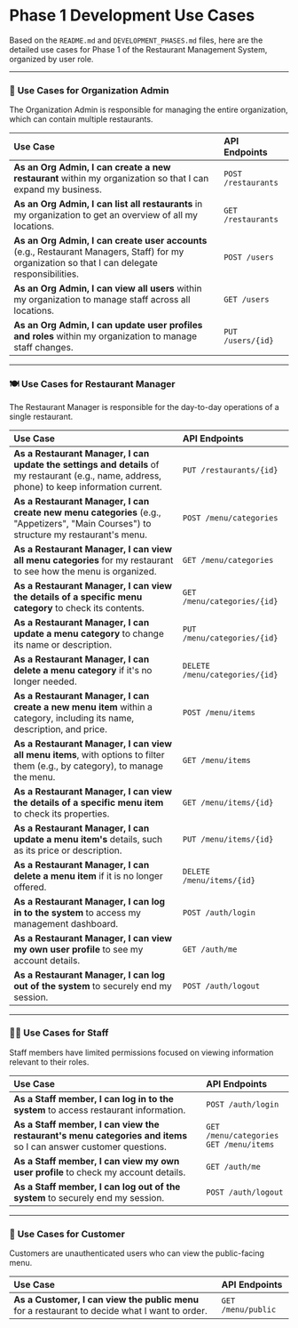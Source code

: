 # Phase 1 Development Use Cases

Based on the `README.md` and `DEVELOPMENT_PHASES.md` files, here are the detailed use cases for Phase 1 of the Restaurant Management System, organized by user role.

---

### 🏢 **Use Cases for Organization Admin**

The Organization Admin is responsible for managing the entire organization, which can contain multiple restaurants.

| Use Case | API Endpoints |
| :--- | :--- |
| **As an Org Admin, I can create a new restaurant** within my organization so that I can expand my business. | `POST /restaurants` |
| **As an Org Admin, I can list all restaurants** in my organization to get an overview of all my locations. | `GET /restaurants` |
| **As an Org Admin, I can create user accounts** (e.g., Restaurant Managers, Staff) for my organization so that I can delegate responsibilities. | `POST /users` |
| **As an Org Admin, I can view all users** within my organization to manage staff across all locations. | `GET /users` |
| **As an Org Admin, I can update user profiles and roles** within my organization to manage staff changes. | `PUT /users/{id}` |

---

### 🍽️ **Use Cases for Restaurant Manager**

The Restaurant Manager is responsible for the day-to-day operations of a single restaurant.

| Use Case | API Endpoints |
| :--- | :--- |
| **As a Restaurant Manager, I can update the settings and details** of my restaurant (e.g., name, address, phone) to keep information current. | `PUT /restaurants/{id}` |
| **As a Restaurant Manager, I can create new menu categories** (e.g., "Appetizers", "Main Courses") to structure my restaurant's menu. | `POST /menu/categories` |
| **As a Restaurant Manager, I can view all menu categories** for my restaurant to see how the menu is organized. | `GET /menu/categories` |
| **As a Restaurant Manager, I can view the details of a specific menu category** to check its contents. | `GET /menu/categories/{id}` |
| **As a Restaurant Manager, I can update a menu category** to change its name or description. | `PUT /menu/categories/{id}` |
| **As a Restaurant Manager, I can delete a menu category** if it's no longer needed. | `DELETE /menu/categories/{id}` |
| **As a Restaurant Manager, I can create a new menu item** within a category, including its name, description, and price. | `POST /menu/items` |
| **As a Restaurant Manager, I can view all menu items**, with options to filter them (e.g., by category), to manage the menu. | `GET /menu/items` |
| **As a Restaurant Manager, I can view the details of a specific menu item** to check its properties. | `GET /menu/items/{id}` |
| **As a Restaurant Manager, I can update a menu item's** details, such as its price or description. | `PUT /menu/items/{id}` |
| **As a Restaurant Manager, I can delete a menu item** if it is no longer offered. | `DELETE /menu/items/{id}` |
| **As a Restaurant Manager, I can log in to the system** to access my management dashboard. | `POST /auth/login` |
| **As a Restaurant Manager, I can view my own user profile** to see my account details. | `GET /auth/me` |
| **As a Restaurant Manager, I can log out of the system** to securely end my session. | `POST /auth/logout` |

---

### 🧑‍🍳 **Use Cases for Staff**

Staff members have limited permissions focused on viewing information relevant to their roles.

| Use Case | API Endpoints |
| :--- | :--- |
| **As a Staff member, I can log in to the system** to access restaurant information. | `POST /auth/login` |
| **As a Staff member, I can view the restaurant's menu categories and items** so I can answer customer questions. | `GET /menu/categories`<br>`GET /menu/items` |
| **As a Staff member, I can view my own user profile** to check my account details. | `GET /auth/me` |
| **As a Staff member, I can log out of the system** to securely end my session. | `POST /auth/logout` |

---

### 👤 **Use Cases for Customer**

Customers are unauthenticated users who can view the public-facing menu.

| Use Case | API Endpoints |
| :--- | :--- |
| **As a Customer, I can view the public menu** for a restaurant to decide what I want to order. | `GET /menu/public` |
